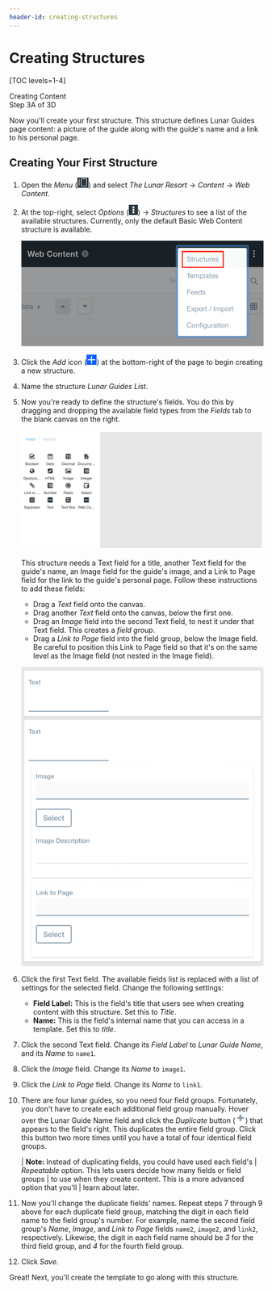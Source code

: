 ```yaml
---
header-id: creating-structures
---
```


# Creating Structures

[TOC levels=1-4]

<div class="learn-path-step">
    <p>Creating Content<br>Step 3A of 3D</p>
</div>

Now you'll create your first structure. This structure defines Lunar Guides page
content: a picture of the guide along with the guide's name and a link to his
personal page. 

## Creating Your First Structure

1.  Open the *Menu* 
    (![Product Menu](../../../../images/icon-menu.png)) and select *The Lunar 
    Resort* &rarr; *Content* &rarr; *Web Content*. 

2.  At the top-right, select *Options*
    (![Options](../../../../images/icon-options.png)) &rarr; *Structures* to see
    a list of the available structures. Currently, only the default Basic Web
    Content structure is available. 

    ![Figure 1: Select *Structures* from the *Options* menu.](../../../../images/001-select-structures.png)

3.  Click the *Add* icon 
    (![Add](../../../../images/icon-add.png)) at the bottom-right of the page to 
    begin creating a new structure. 

4.  Name the structure *Lunar Guides List*. 

5.  Now you're ready to define the structure's fields. You do this by dragging 
    and dropping the available field types from the *Fields* tab to the blank 
    canvas on the right. 

    ![Figure 2: These fields are available when creating a structure.](../../../../images/001-structure-fields.png)

    This structure needs a Text field for a title, another Text field for the 
    guide's name, an Image field for the guide's image, and a Link to Page field 
    for the link to the guide's personal page. Follow these instructions to add 
    these fields:

    - Drag a *Text* field onto the canvas. 
    - Drag another *Text* field onto the canvas, below the first one.
    - Drag an *Image* field into the second Text field, to nest it under that 
      Text field. This creates a *field group*. 
    - Drag a *Link to Page* field into the field group, below the Image field. 
      Be careful to position this Link to Page field so that it's on the same
      level as the Image field (not nested in the Image field). 

    ![Figure 3: The canvas should look like this after you add the Text, Image, and Link to Page fields. Note that the Image and Link to Page fields are nested in the second Text field.](../../../../images/001-structure-group.png)

6.  Click the first Text field. The available fields list is replaced with
    a list of settings for the selected field. Change the following settings: 

    - **Field Label:** This is the field's title that users see when creating 
      content with this structure. Set this to *Title*. 
    - **Name:** This is the field's internal name that you can access in a 
      template. Set this to *title*. 

7.  Click the second Text field. Change its *Field Label* to *Lunar Guide Name*, 
    and its *Name* to `name1`. 

8.  Click the *Image* field. Change its *Name* to `image1`. 

9.  Click the *Link to Page* field. Change its *Name* to `link1`. 

10. There are four lunar guides, so you need four field groups. Fortunately, you 
    don't have to create each additional field group manually. Hover over the 
    Lunar Guide Name field and click the *Duplicate* button 
    (![Add](../../../../images/icon-add-2.png)) that appears to the field's 
    right. This duplicates the entire field group. Click this button two more
    times until you have a total of four identical field groups. 

    | **Note:** Instead of duplicating fields, you could have used each field's
    | *Repeatable* option. This lets users decide how many fields or field groups
    | to use when they create content. This is a more advanced option that you'll
    | learn about later.

11. Now you'll change the duplicate fields' names. Repeat steps 7 through 9 
    above for each duplicate field group, matching the digit in each field name 
    to the field group's number. For example, name the second field group's 
    *Name*, *Image*, and *Link to Page* fields `name2`, `image2`, and `link2`, 
    respectively. Likewise, the digit in each field name should be *3* for the 
    third field group, and *4* for the fourth field group.

12. Click *Save*.

Great! Next, you'll create the template to go along with this structure. 
